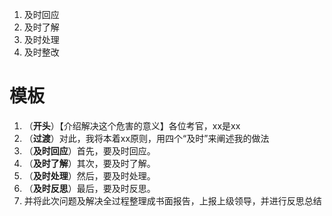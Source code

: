 1. 及时回应
2. 及时了解
3. 及时处理
4. 及时整改



# 模板

1. （**开头**）【介绍解决这个危害的意义】各位考官，xx是xx
2. （**过渡**）对此，我将本着xx原则，用四个“及时”来阐述我的做法
3. （**及时回应**）首先，要及时回应。
4. （**及时了解**）其次，要及时了解。
5. （**及时处理**）然后，要及时处理。
6. （**及时反思**）最后，要及时反思。
7. 并将此次问题及解决全过程整理成书面报告，上报上级领导，并进行反思总结